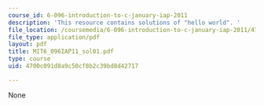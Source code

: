```yaml
---
course_id: 6-096-introduction-to-c-january-iap-2011
description: 'This resource contains solutions of "hello world". '
file_location: /coursemedia/6-096-introduction-to-c-january-iap-2011/4700c091d8a9c50cf8b2c39bd8d42717_MIT6_096IAP11_sol01.pdf
file_type: application/pdf
layout: pdf
title: MIT6_096IAP11_sol01.pdf
type: course
uid: 4700c091d8a9c50cf8b2c39bd8d42717

---
```

None